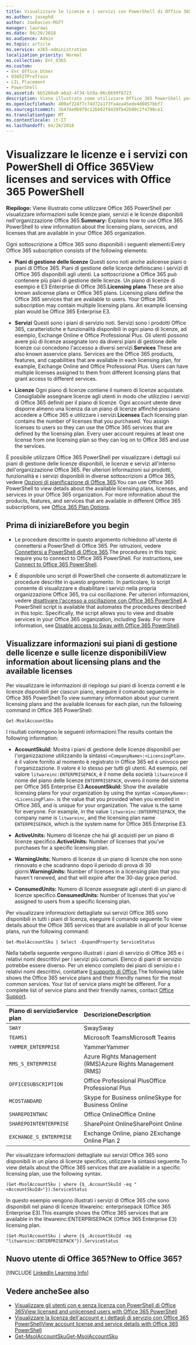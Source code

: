```yaml
---
title: Visualizzare le licenze e i servizi con PowerShell di Office 365
ms.author: josephd
author: JoeDavies-MSFT
manager: laurawi
ms.date: 04/20/2018
ms.audience: Admin
ms.topic: article
ms.service: o365-administration
localization_priority: Normal
ms.collection: Ent_O365
ms.custom:
- Ent_Office_Other
- O365ITProTrain
- LIL_Placement
- PowerShell
ms.assetid: bb5260a9-a6a3-4f34-b19a-06c6699f6723
description: Viene illustrato come utilizzare Office 365 PowerShell per visualizzare informazioni sulle licenze piani, servizi e le licenze disponibili nell'organizzazione Office 365.
ms.openlocfilehash: 400af224f7c74d72a173fa4ea45ede4d6057bbf7
ms.sourcegitcommit: 3b474e0b9f0c12bb02f8439fb42b80c2f4798ce1
ms.translationtype: MT
ms.contentlocale: it-IT
ms.lasthandoff: 04/26/2018
---
```

# <a name="view-licenses-and-services-with-office-365-powershell"></a><span data-ttu-id="716ce-103">Visualizzare le licenze e i servizi con PowerShell di Office 365</span><span class="sxs-lookup"><span data-stu-id="716ce-103">View licenses and services with Office 365 PowerShell</span></span>

<span data-ttu-id="716ce-104">**Riepilogo:** Viene illustrato come utilizzare Office 365 PowerShell per visualizzare informazioni sulle licenze piani, servizi e le licenze disponibili nell'organizzazione Office 365.</span><span class="sxs-lookup"><span data-stu-id="716ce-104">**Summary:** Explains how to use Office 365 PowerShell to view information about the licensing plans, services, and licenses that are available in your Office 365 organization.</span></span>
  
<span data-ttu-id="716ce-105">Ogni sottoscrizione a Office 365 sono disponibili i seguenti elementi:</span><span class="sxs-lookup"><span data-stu-id="716ce-105">Every Office 365 subscription consists of the following elements:</span></span>

- <span data-ttu-id="716ce-p101">**Piani di gestione delle licenze** Questi sono noti anche aslicense piani o piani di Office 365. Piani di gestione delle licenze definiscano i servizi di Office 365 disponibili agli utenti. La sottoscrizione a Office 365 può contenere più piani di gestione delle licenze. Un piano di licenze di esempio è E3 Enterprise di Office 365.</span><span class="sxs-lookup"><span data-stu-id="716ce-p101">**Licensing plans** These are also known aslicense plans or Office 365 plans. Licensing plans define the Office 365 services that are available to users. Your Office 365 subscription may contain multiple licensing plans. An example licensing plan would be Office 365 Enterprise E3.</span></span>
    
- <span data-ttu-id="716ce-p102">**Servizi** Questi sono i piani di servizio noti. Servizi sono i prodotti Office 365, caratteristiche e funzionalità disponibili in ogni piano di licenze, ad esempio, Exchange Online e Office Professional Plus. Gli utenti possono avere più di licenze assegnate loro da diversi piani di gestione delle licenze cui concedono l'accesso a diversi servizi.</span><span class="sxs-lookup"><span data-stu-id="716ce-p102">**Services** These are also known asservice plans. Services are the Office 365 products, features, and capabilities that are available in each licensing plan, for example, Exchange Online and Office Professional Plus. Users can have multiple licenses assigned to them from different licensing plans that grant access to different services.</span></span>
    
- <span data-ttu-id="716ce-p103">**Licenze** Ogni piano di licenze contiene il numero di licenze acquistate. Consigliabile assegnare licenze agli utenti in modo che utilizzino i servizi di Office 365 definiti per il piano di licenze. Ogni account utente deve disporre almeno una licenza da un piano di licenze affinché possano accedere a Office 365 e utilizzare i servizi.</span><span class="sxs-lookup"><span data-stu-id="716ce-p103">**Licenses** Each licensing plan contains the number of licenses that you purchased. You assign licenses to users so they can use the Office 365 services that are defined by the licensing plan. Every user account requires at least one license from one licensing plan so they can log on to Office 365 and use the services.</span></span>
    
<span data-ttu-id="716ce-p104">È possibile utilizzare Office 365 PowerShell per visualizzare i dettagli sui piani di gestione delle licenze disponibili, le licenze e servizi all'interno dell'organizzazione Office 365. Per ulteriori informazioni sui prodotti, funzionalità e i servizi disponibili in diverse sottoscrizioni a Office 365, vedere [Opzioni di pianificazione di Office 365](https://go.microsoft.com/fwlink/p/?LinkId=691147).</span><span class="sxs-lookup"><span data-stu-id="716ce-p104">You can use Office 365 PowerShell to view details about the available licensing plans, licenses, and services in your Office 365 organization. For more information about the products, features, and services that are available in different Office 365 subscriptions, see [Office 365 Plan Options](https://go.microsoft.com/fwlink/p/?LinkId=691147).</span></span>

## <a name="before-you-begin"></a><span data-ttu-id="716ce-118">Prima di iniziare</span><span class="sxs-lookup"><span data-stu-id="716ce-118">Before you begin</span></span>

- <span data-ttu-id="716ce-p105">Le procedure descritte in questo argomento richiedono all'utente di connettersi a PowerShell di Office 365. Per istruzioni, vedere [Connettersi a PowerShell di Office 365](connect-to-office-365-powershell.md).</span><span class="sxs-lookup"><span data-stu-id="716ce-p105">The procedures in this topic require you to connect to Office 365 PowerShell. For instructions, see [Connect to Office 365 PowerShell](connect-to-office-365-powershell.md).</span></span>
    
- <span data-ttu-id="716ce-p106">È disponibile uno script di PowerShell che consente di automatizzare le procedure descritte in questo argomento. In particolare, lo script consente di visualizzare e disabilitare i servizi nella propria organizzazione Office 365, tra cui oscillazione. Per ulteriori informazioni, vedere [disattivare l'accesso a oscillazione con Office 365 PowerShell](disable-access-to-sway-with-office-365-powershell.md).</span><span class="sxs-lookup"><span data-stu-id="716ce-p106">A PowerShell script is available that automates the procedures described in this topic. Specifically, the script allows you to view and disable services in your Office 365 organization, including Sway. For more information, see [Disable access to Sway with Office 365 PowerShell](disable-access-to-sway-with-office-365-powershell.md).</span></span>
    
## <a name="view-information-about-licensing-plans-and-the-available-licenses"></a><span data-ttu-id="716ce-124">Visualizzare informazioni sui piani di gestione delle licenze e sulle licenze disponibili</span><span class="sxs-lookup"><span data-stu-id="716ce-124">View information about licensing plans and the available licenses</span></span>

<span data-ttu-id="716ce-125">Per visualizzare le informazioni di riepilogo sui piani di licenza correnti e le licenze disponibili per ciascun piano, eseguire il comando seguente in Office 365 PowerShell:</span><span class="sxs-lookup"><span data-stu-id="716ce-125">To view summary information about your current licensing plans and the available licenses for each plan, run the following command in Office 365 PowerShell:</span></span>
  
```
Get-MsolAccountSku
```

<span data-ttu-id="716ce-126">I risultati contengono le seguenti informazioni:</span><span class="sxs-lookup"><span data-stu-id="716ce-126">The results contain the following information:</span></span>
  
- <span data-ttu-id="716ce-p107">**AccountSkuId:** Mostra i piani di gestione delle licenze disponibili per l'organizzazione utilizzando la sintassi `<CompanyName>:<LicensingPlan>`.  _<CompanyName>_ è il valore fornito al momento è registrato in Office 365 ed è univoco per l'organizzazione. Il _<LicensingPlan>_ valore è lo stesso per tutti gli utenti. Ad esempio, nel valore `litwareinc:ENTERPRISEPACK`, è il nome della società `litwareinc`e il nome del piano delle licenze `ENTERPRISEPACK`, ovvero il nome del sistema per Office 365 Enterprise E3.</span><span class="sxs-lookup"><span data-stu-id="716ce-p107">**AccountSkuId:** Show the available licensing plans for your organization by using the syntax `<CompanyName>:<LicensingPlan>`.  _<CompanyName>_ is the value that you provided when you enrolled in Office 365, and is unique for your organization. The _<LicensingPlan>_ value is the same for everyone. For example, in the value `litwareinc:ENTERPRISEPACK`, the company name is  `litwareinc`, and the licensing plan name  `ENTERPRISEPACK`, which is the system name for Office 365 Enterprise E3.</span></span>
    
- <span data-ttu-id="716ce-131">**ActiveUnits:** Numero di licenze che hai gli acquisti per un piano di licenze specifico.</span><span class="sxs-lookup"><span data-stu-id="716ce-131">**ActiveUnits:** Number of licenses that you've purchases for a specific licensing plan.</span></span>
    
- <span data-ttu-id="716ce-132">**WarningUnits:** Numero di licenze di un piano di licenze che non sono rinnovato e che scadranno dopo il periodo di prova di 30 giorni.</span><span class="sxs-lookup"><span data-stu-id="716ce-132">**WarningUnits:** Number of licenses in a licensing plan that you haven't renewed, and that will expire after the 30-day grace period.</span></span>
    
- <span data-ttu-id="716ce-133">**ConsumedUnits:** Numero di licenze assegnate agli utenti di un piano di licenze specifico.</span><span class="sxs-lookup"><span data-stu-id="716ce-133">**ConsumedUnits:** Number of licenses that you've assigned to users from a specific licensing plan.</span></span>
    
<span data-ttu-id="716ce-134">Per visualizzare informazioni dettagliate sui servizi Office 365 sono disponibili in tutti i piani di licenza, eseguire il comando seguente:</span><span class="sxs-lookup"><span data-stu-id="716ce-134">To view details about the Office 365 services that are available in all of your license plans, run the following command:</span></span>
  
```
Get-MsolAccountSku | Select -ExpandProperty ServiceStatus
```

<span data-ttu-id="716ce-p108">Nella tabella seguente vengono illustrati i piani di servizio di Office 365 e i relativi nomi descrittivi per i servizi più comuni. Elenco di piani di servizio potrebbe essere diverso. Per un elenco completo dei piani di servizio e i relativi nomi descrittivi, contattare [Il supporto di Office](https://support.office.com/home/contact).</span><span class="sxs-lookup"><span data-stu-id="716ce-p108">The following table shows the Office 365 service plans and their friendly names for the most common services. Your list of service plans might be different. For a complete list of service plans and their friendly names, contact [Office Support](https://support.office.com/home/contact).</span></span>
  
|<span data-ttu-id="716ce-138">**Piano di servizio**</span><span class="sxs-lookup"><span data-stu-id="716ce-138">**Service plan**</span></span>|<span data-ttu-id="716ce-139">**Descrizione**</span><span class="sxs-lookup"><span data-stu-id="716ce-139">**Description**</span></span>|
|:-----|:-----|
| `SWAY` <br/> |<span data-ttu-id="716ce-140">Sway</span><span class="sxs-lookup"><span data-stu-id="716ce-140">Sway</span></span>  <br/> |
| `TEAMS1` <br/> |<span data-ttu-id="716ce-141">Microsoft Teams</span><span class="sxs-lookup"><span data-stu-id="716ce-141">Microsoft Teams</span></span>  <br/> |
| `YAMMER_ENTERPRISE` <br/> |<span data-ttu-id="716ce-142">Yammer</span><span class="sxs-lookup"><span data-stu-id="716ce-142">Yammer</span></span>  <br/> |
| `RMS_S_ENTERPRISE` <br/> |<span data-ttu-id="716ce-143">Azure Rights Management (RMS)</span><span class="sxs-lookup"><span data-stu-id="716ce-143">Azure Rights Management (RMS)</span></span>  <br/> |
| `OFFICESUBSCRIPTION` <br/> |<span data-ttu-id="716ce-144">Office Professional Plus</span><span class="sxs-lookup"><span data-stu-id="716ce-144">Office Professional Plus</span></span>  <br/> |
| `MCOSTANDARD` <br/> |<span data-ttu-id="716ce-145">Skype for Business online</span><span class="sxs-lookup"><span data-stu-id="716ce-145">Skype for Business Online</span></span>  <br/> |
| `SHAREPOINTWAC` <br/> |<span data-ttu-id="716ce-146">Office Online</span><span class="sxs-lookup"><span data-stu-id="716ce-146">Office Online</span></span>  <br/> |
| `SHAREPOINTENTERPRISE` <br/> |<span data-ttu-id="716ce-147">SharePoint Online</span><span class="sxs-lookup"><span data-stu-id="716ce-147">SharePoint Online</span></span>  <br/> |
| `EXCHANGE_S_ENTERPRISE` <br/> |<span data-ttu-id="716ce-148">Exchange Online, piano 2</span><span class="sxs-lookup"><span data-stu-id="716ce-148">Exchange Online Plan 2</span></span>  <br/> |
   
<span data-ttu-id="716ce-149">Per visualizzare informazioni dettagliate sui servizi Office 365 sono disponibili in un piano di licenze specifico, utilizzare la sintassi seguente.</span><span class="sxs-lookup"><span data-stu-id="716ce-149">To view details about the Office 365 services that are available in a specific licensing plan, use the following syntax.</span></span>
  
```
(Get-MsolAccountSku | where {$_.AccountSkuId -eq "<AccountSkuId>"}).ServiceStatus
```

<span data-ttu-id="716ce-150">In questo esempio vengono illustrati i servizi di Office 365 che sono disponibili nel piano di licenze litwareinc: enterprisepack (Office 365 Enterprise E3).</span><span class="sxs-lookup"><span data-stu-id="716ce-150">This example shows the Office 365 services that are available in the  litwareinc:ENTERPRISEPACK (Office 365 Enterprise E3) licensing plan.</span></span>
  
```
(Get-MsolAccountSku | where {$_.AccountSkuId -eq "litwareinc:ENTERPRISEPACK"}).ServiceStatus
```

## <a name="new-to-office-365"></a><span data-ttu-id="716ce-151">Nuovo utente di Office 365?</span><span class="sxs-lookup"><span data-stu-id="716ce-151">New to Office 365?</span></span>

[!INCLUDE [LinkedIn Learning Info](../common/office/linkedin-learning-info.md)]
   
## <a name="see-also"></a><span data-ttu-id="716ce-152">Vedere anche</span><span class="sxs-lookup"><span data-stu-id="716ce-152">See also</span></span>

- [<span data-ttu-id="716ce-153">Visualizzare gli utenti con e senza licenza con PowerShell di Office 365</span><span class="sxs-lookup"><span data-stu-id="716ce-153">View licensed and unlicensed users with Office 365 PowerShell</span></span>](view-licensed-and-unlicensed-users-with-office-365-powershell.md)
- [<span data-ttu-id="716ce-154">Visualizzare la licenza dell'account e i dettagli di servizio con Office 365 PowerShell</span><span class="sxs-lookup"><span data-stu-id="716ce-154">View account license and service details with Office 365 PowerShell</span></span>](view-account-license-and-service-details-with-office-365-powershell.md)
- [<span data-ttu-id="716ce-155">Get-MsolAccountSku</span><span class="sxs-lookup"><span data-stu-id="716ce-155">Get-MsolAccountSku</span></span>](https://go.microsoft.com/fwlink/p/?LinkId=691549)

